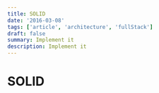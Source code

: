 ```yaml
---
title: SOLID
date: '2016-03-08'
tags: ['article', 'architecture', 'fullStack']
draft: false
summary: Implement it
description: Implement it
---
```


# SOLID



